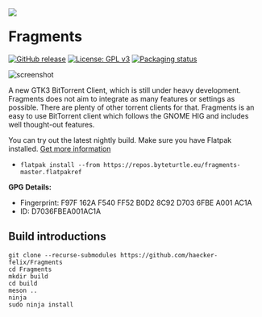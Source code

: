 <img src="https://github.com/haecker-felix/Fragments/raw/master/data/icons/hicolor/128x128/apps/org.gnome.Fragments.png" align="left" />

# Fragments
[![GitHub release](https://img.shields.io/github/release/haecker-felix/fragments.svg)](https://github.com/haecker-felix/Fragments/releases/)
[![License: GPL v3](https://img.shields.io/badge/License-GPL%20v3-blue.svg)](https://www.gnu.org/licenses/gpl-3.0)
[![Packaging status](https://repology.org/badge/tiny-repos/fragments.svg)](https://repology.org/metapackage/fragments)

![screenshot](https://i.imgur.com/UuIlpu9.png)

A new GTK3 BitTorrent Client, which is still under heavy development. Fragments does not aim to integrate as many features or settings as possible. There are plenty of other torrent clients for that. Fragments is an easy to use BitTorrent client which follows the GNOME HIG and includes well thought-out features.

You can try out the latest nightly build.
 Make sure you have Flatpak installed. [Get more information](http://flatpak.org/getting.html)

* ``flatpak install --from https://repos.byteturtle.eu/fragments-master.flatpakref``

**GPG Details:**
* Fingerprint:  F97F 162A F540 FF52 B0D2 8C92 D703 6FBE A001 AC1A
* ID: D7036FBEA001AC1A

## Build introductions
```
git clone --recurse-submodules https://github.com/haecker-felix/Fragments
cd Fragments
mkdir build
cd build
meson ..
ninja
sudo ninja install
```
